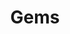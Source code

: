 ---
title: Gems
description: "Gem system overview for modifying your weapons and gear."
socialDescription: "Learn how gems work in Void Tales."
permalink: /gems
lang: en
draft: false
enableToc: false
tags:
  - items
  - gems
  - upgrades
---